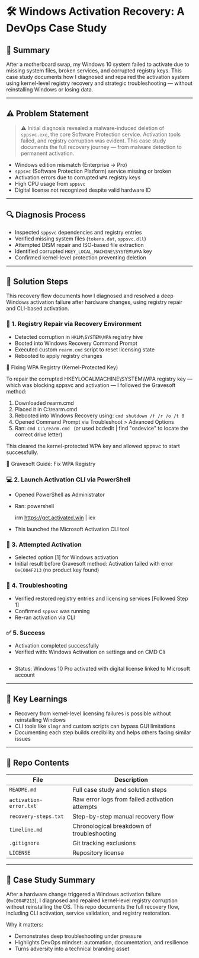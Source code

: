 # 🛠️ Windows Activation Recovery: A DevOps Case Study

## 📌 Summary
After a motherboard swap, my Windows 10 system failed to activate due to missing system files, broken services, and corrupted registry keys. This case study documents how I diagnosed and repaired the activation system using kernel-level registry recovery and strategic troubleshooting — without reinstalling Windows or losing data.

---

## ⚠️ Problem Statement

> ⚠️ Initial diagnosis revealed a malware-induced deletion of `sppsvc.exe`, the core Software Protection service. Activation tools failed, and registry corruption was evident. This case study documents the full recovery journey — from malware detection to permanent activation.

- Windows edition mismatch (Enterprise → Pro)
- `sppsvc` (Software Protection Platform) service missing or broken
- Activation errors due to corrupted `WPA` registry keys
- High CPU usage from `sppsvc`
- Digital license not recognized despite valid hardware ID

---

## 🔍 Diagnosis Process

- Inspected `sppsvc` dependencies and registry entries
- Verified missing system files (`tokens.dat`, `sppsvc.dll`)
- Attempted DISM repair and ISO-based file extraction
- Identified corrupted `HKEY_LOCAL_MACHINE\SYSTEM\WPA` key
- Confirmed kernel-level protection preventing deletion

---

## 🧪 Solution Steps

This recovery flow documents how I diagnosed and resolved a deep Windows activation failure after hardware changes, using registry repair and CLI-based activation.

### 🔧 1. Registry Repair via Recovery Environment
- Detected corruption in `HKLM\SYSTEM\WPA` registry hive
- Booted into Windows Recovery Command Prompt
- Executed custom `rearm.cmd` script to reset licensing state
- Rebooted to apply registry changes

🧱 Fixing WPA Registry (Kernel-Protected Key)

To repair the corrupted HKEYLOCALMACHINE\SYSTEM\WPA registry key — which was blocking sppsvc and activation — I followed the Gravesoft method:

1. Downloaded rearm.cmd
2. Placed it in C:\rearm.cmd
3. Rebooted into Windows Recovery using:
   `cmd
   shutdown /f /r /o /t 0
   `
4. Opened Command Prompt via Troubleshoot > Advanced Options
5. Ran:
   `cmd
   C:\rearm.cmd
   `
   (or used bcdedit | find "osdevice" to locate the correct drive letter)

This cleared the kernel-protected WPA key and allowed sppsvc to start successfully.

🔗 Gravesoft Guide: Fix WPA Registry

### 💻 2. Launch Activation CLI via PowerShell
- Opened PowerShell as Administrator
- Ran:
  powershell
  
  irm https://get.activated.win | iex
  
- This launched the Microsoft Activation CLI tool

### 🧩 3. Attempted Activation
- Selected option [1] for Windows activation
- Initial result before Gravesoft method: Activation failed with error `0xC004F213` (no product key found)

### 🧠 4. Troubleshooting
- Verified restored registry entries and licensing services [Followed Step 1]
- Confirmed `sppsvc` was running
- Re-ran activation via CLI

### ✅ 5. Success
- Activation completed successfully
- Verified with: Windows Activation on settings and on CMD Cli
  ```
- Status: Windows 10 Pro activated with digital license linked to Microsoft account

---

## 📘 Key Learnings
- Recovery from kernel-level licensing failures is possible without reinstalling Windows
- CLI tools like `slmgr` and custom scripts can bypass GUI limitations
- Documenting each step builds credibility and helps others facing similar issues

-----

## 📂 Repo Contents

| File              | Description |
|-------------------|-------------|
| `README.md`       | Full case study and solution steps |
| `activation-error.txt` | Raw error logs from failed activation attempts |
| `recovery-steps.txt`   | Step-by-step manual recovery flow |
| `timeline.md`     | Chronological breakdown of troubleshooting |
| `.gitignore`      | Git tracking exclusions |
| `LICENSE`         | Repository license |

---

## 🧠 Case Study Summary

After a hardware change triggered a Windows activation failure (`0xC004F213`), I diagnosed and repaired kernel-level registry corruption without reinstalling the OS. This repo documents the full recovery flow, including CLI activation, service validation, and registry restoration.

Why it matters: 
- Demonstrates deep troubleshooting under pressure  
- Highlights DevOps mindset: automation, documentation, and resilience  
- Turns adversity into a technical branding asset

